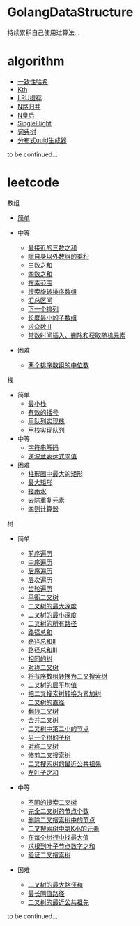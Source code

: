 GolangDataStructure
===
持续累积自己使用过算法...


algorithm
===
- [一致性哈希](https://github.com/MaxnSter/GolangDataStructure/tree/master/consistenthash)
- [Kth](https://github.com/MaxnSter/GolangDataStructure/tree/master/kth)
- [LRU缓存](https://github.com/MaxnSter/GolangDataStructure/tree/master/lru)
- [N路归并](https://github.com/MaxnSter/GolangDataStructure/tree/master/nmerge)
- [N皇后](https://github.com/MaxnSter/GolangDataStructure/tree/master/nqueens)
- [SingleFlight](https://github.com/MaxnSter/GolangDataStructure/tree/master/singleflight)
- [词典树](https://github.com/MaxnSter/GolangDataStructure/tree/master/trietree)
- [分布式uuid生成器](https://github.com/MaxnSter/GolangDataStructure/tree/master/uuid)

to be continued...

leetcode
===
数组

- [简单](https://github.com/MaxnSter/GolangDataStructure/tree/master/leetcode/array/easy)
    
- 中等
    - [最接近的三数之和](https://github.com/MaxnSter/GolangDataStructure/tree/master/leetcode/array/median/3sum_closest)
    - [除自身以外数组的乘积](https://github.com/MaxnSter/GolangDataStructure/tree/master/leetcode/array/median/excpect_self)
    - [三数之和](https://github.com/MaxnSter/GolangDataStructure/tree/master/leetcode/array/median/three_sum)
    - [四数之和](https://github.com/MaxnSter/GolangDataStructure/tree/master/leetcode/array/median/four_sum)
    - [搜索范围](https://github.com/MaxnSter/GolangDataStructure/tree/master/leetcode/array/median/search_for_range)
    - [搜索旋转排序数组](https://github.com/MaxnSter/GolangDataStructure/tree/master/leetcode/array/median/search_in_rotated)
    - [汇总区间](https://github.com/MaxnSter/GolangDataStructure/tree/master/leetcode/array/median/summary_range)
    - [下一个排列](https://github.com/MaxnSter/GolangDataStructure/tree/master/leetcode/array/median/next_permutation)
    - [长度最小的子数组](https://github.com/MaxnSter/GolangDataStructure/tree/master/leetcode/array/median/ms_subarray)
    - [求众数 II](https://github.com/MaxnSter/GolangDataStructure/tree/master/leetcode/array/median/majority_element_2)
    - [常数时间插入、删除和获取随机元素](https://github.com/MaxnSter/GolangDataStructure/tree/master/leetcode/array/median/idg_o1)
- 困难
    - [两个排序数组的中位数](https://github.com/MaxnSter/GolangDataStructure/tree/master/leetcode/array/hard/median_two_sorted)

栈
- 简单
   - [最小栈](https://github.com/MaxnSter/GolangDataStructure/tree/master/leetcode/stack/easy/min_stack)
   - [有效的括号](https://github.com/MaxnSter/GolangDataStructure/tree/master/leetcode/stack/easy/parenthese)
   - [用队列实现栈](https://github.com/MaxnSter/GolangDataStructure/tree/master/leetcode/stack/easy/queue_to_stack)
   - [用栈实现队列](https://github.com/MaxnSter/GolangDataStructure/tree/master/leetcode/stack/easy/stack_to_queue)
- 中等
   - [字符串解码](https://github.com/MaxnSter/GolangDataStructure/tree/master/leetcode/stack/median/decode_string)
   - [逆波兰表达式求值](https://github.com/MaxnSter/GolangDataStructure/tree/master/leetcode/stack/median/polish)
- 困难
   - [柱形图中最大的矩形](https://github.com/MaxnSter/GolangDataStructure/tree/master/leetcode/stack/hard/rect)
   - [最大矩形](https://github.com/MaxnSter/GolangDataStructure/tree/master/leetcode/stack/hard/max_rect)
   - [接雨水](https://github.com/MaxnSter/GolangDataStructure/tree/master/leetcode/stack/hard/trap_rain)
   - [去除重复元素](https://github.com/MaxnSter/GolangDataStructure/tree/master/leetcode/stack/hard/rm_dup_letters)
   - [四则计算器](https://github.com/MaxnSter/GolangDataStructure/tree/master/leetcode/stack/hard/basic_caculator)
   
树
- 简单
  - [前序遍历](https://github.com/MaxnSter/GolangDataStructure/tree/master/leetcode/tree/median/preorder)
  - [中序遍历](https://github.com/MaxnSter/GolangDataStructure/tree/master/leetcode/tree/median/inorder)
  - [后序遍历](https://github.com/MaxnSter/GolangDataStructure/tree/master/leetcode/tree/median/postorder)
  - [层次遍历](https://github.com/MaxnSter/GolangDataStructure/tree/master/leetcode/tree/median/level)
  - [齿轮遍历](https://github.com/MaxnSter/GolangDataStructure/tree/master/leetcode/tree/median/zigzag_level)
  - [平衡二叉树](https://github.com/MaxnSter/GolangDataStructure/tree/master/leetcode/tree/simple/balance)
  - [二叉树的最大深度](https://github.com/MaxnSter/GolangDataStructure/tree/master/leetcode/tree/simple/max_dep)
  - [二叉树的最小深度](https://github.com/MaxnSter/GolangDataStructure/tree/master/leetcode/tree/simple/min_dep)
  - [二叉树的所有路径](https://github.com/MaxnSter/GolangDataStructure/tree/master/leetcode/tree/simple/path)
  - [路径总和](https://github.com/MaxnSter/GolangDataStructure/tree/master/leetcode/tree/simple/path_sum)
  - [路径总和II](https://github.com/MaxnSter/GolangDataStructure/blob/master/leetcode/tree/simple/path_sum_2/path_sum_2.go)
  - [路径总和III](https://github.com/MaxnSter/GolangDataStructure/tree/master/leetcode/tree/simple/path_sum_3)
  - [相同的树](https://github.com/MaxnSter/GolangDataStructure/tree/master/leetcode/tree/simple/same)
  - [对称二叉树](https://github.com/MaxnSter/GolangDataStructure/tree/master/leetcode/tree/simple/symmetric)
  - [将有序数组转换为二叉搜索树](https://github.com/MaxnSter/GolangDataStructure/tree/master/leetcode/tree/simple/a_to_bst)
  - [二叉树的层平均值](https://github.com/MaxnSter/GolangDataStructure/tree/master/leetcode/tree/simple/avg_level)
  - [把二叉搜索树转换为累加树](https://github.com/MaxnSter/GolangDataStructure/tree/master/leetcode/tree/simple/bst_to_greater)
  - [二叉树的直径](https://github.com/MaxnSter/GolangDataStructure/tree/master/leetcode/tree/simple/diameter)
  - [翻转二叉树](https://github.com/MaxnSter/GolangDataStructure/tree/master/leetcode/tree/simple/invert)
  - [合并二叉树](https://github.com/MaxnSter/GolangDataStructure/tree/master/leetcode/tree/simple/merge)
  - [二叉树中第二小的节点](https://github.com/MaxnSter/GolangDataStructure/tree/master/leetcode/tree/simple/second_min)
  - [另一个树的子树](https://github.com/MaxnSter/GolangDataStructure/tree/master/leetcode/tree/simple/subtree)
  - [对称二叉树](https://github.com/MaxnSter/GolangDataStructure/tree/master/leetcode/tree/simple/symmetric)
  - [修剪二叉搜索树](https://github.com/MaxnSter/GolangDataStructure/tree/master/leetcode/tree/simple/trim)
  - [二叉搜索树的最近公共祖先](https://github.com/MaxnSter/GolangDataStructure/tree/master/leetcode/tree/simple/lca_bst)
  - [左叶子之和](https://github.com/MaxnSter/GolangDataStructure/tree/master/leetcode/tree/simple/sum_of_left)
- 中等
  - [不同的搜索二叉树](https://github.com/MaxnSter/GolangDataStructure/tree/master/leetcode/tree/median/unique)
  - [完全二叉树的节点个数](https://github.com/MaxnSter/GolangDataStructure/tree/master/leetcode/tree/median/count_ct)
  - [删除二叉搜索树中的节点](https://github.com/MaxnSter/GolangDataStructure/tree/master/leetcode/tree/median/delete_node_bst)
  - [二叉搜索树中第K小的元素](https://github.com/MaxnSter/GolangDataStructure/tree/master/leetcode/tree/median/kth_small)
  - [在每个树行中找最大值](https://github.com/MaxnSter/GolangDataStructure/tree/master/leetcode/tree/median/largest_each_line)
  - [求根到叶子节点数字之和](https://github.com/MaxnSter/GolangDataStructure/tree/master/leetcode/tree/median/leaf_nums)
  - [验证二叉搜索树](https://github.com/MaxnSter/GolangDataStructure/tree/master/leetcode/tree/median/validate_bst)
  
- 困难
  - [二叉树的最大路径和](https://github.com/MaxnSter/GolangDataStructure/tree/master/leetcode/tree/hard/max_path_sum)
  - [最长同值路径](https://github.com/MaxnSter/GolangDataStructure/tree/master/leetcode/tree/simple/path_longest_same)
  - [二叉树的最近公共祖先](https://github.com/MaxnSter/GolangDataStructure/tree/master/leetcode/tree/median/lca)
 
to be continued...